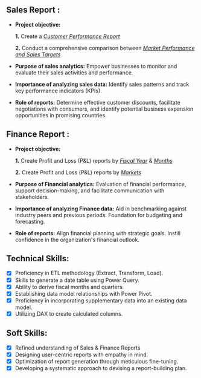 ## Sales Report :


- **Project objective:** 

    **1.** Create a _[Customer Performance Report](https://github.com/Avinash-Jha19/Excel-Sales-Analytics/blob/main/AtliQ%20Hardware%20Customer%20Sales.pdf)_ 

    **2.** Conduct a comprehensive comparison between _[Market Performance and Sales Targets](https://github.com/Avinash-Jha19/Excel-Sales-Analytics/blob/main/AtliQ%20Market%20Performance.pdf)_

- **Purpose of sales analytics:** Empower businesses to monitor and evaluate their sales activities and performance.

- **Importance of analyzing sales data:** Identify sales patterns and track key performance indicators (KPIs).

- **Role of reports:** Determine effective customer discounts, facilitate negotiations with consumers, and identify potential business expansion opportunities in promising countries.


## Finance Report :

- **Project objective:** 

    **1.** Create Profit and Loss (P&L) reports by _[Fiscal Year](https://github.com/Avinash-Jha19/Excel-Sales-Analytics/blob/main/P%26L%20By%20Fiscal%20Year.pdf)_ & _[Months](https://github.com/Avinash-Jha19/Excel-Sales-Analytics/blob/main/P%26L%20By%20Fiscal%20Month.pdf)_ 

   **2.** Create Profit and Loss (P&L) reports by _[Markets](https://github.com/Avinash-Jha19/Excel-Sales-Analytics/blob/main/P%26L%20For%20Markets.pdf)_

- **Purpose of Financial analytics:** Evaluation of financial performance, support decision-making, and facilitate communication with stakeholders.

- **Importance of analyzing Finance data:** Aid in benchmarking against industry peers and previous periods. Foundation for budgeting and forecasting.

- **Role of reports:** Align financial planning with strategic goals. Instill confidence in the organization's financial outlook.


## Technical Skills:
- [x]	Proficiency in ETL methodology (Extract, Transform, Load).
- [x]	Skills to generate a date table using Power Query.
- [x]	Ability to derive fiscal months and quarters.
- [x]	Establishing data model relationships with Power Pivot.
- [x]	Proficiency in incorporating supplementary data into an existing data model.
- [x]	Utilizing DAX to create calculated columns.

## Soft Skills:
- [x]	Refined understanding of Sales & Finance Reports
- [x]	Designing user-centric reports with empathy in mind.
- [x]	Optimization of report generation through meticulous fine-tuning.
- [x]	Developing a systematic approach to devising a report-building plan.
